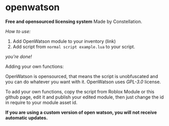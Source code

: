# openwatson
**Free and opensourced licensing system**
Made by Constellation.

*How to use:*

1. Add OpenWatson module to your inventory (link)
2. Add script from ```normal script example.lua``` to your script.

*you're done!*

Adding your own functions:

OpenWatson is opensourced, that means the script is unobfuscated and you can do whatever you want with it. OpenWatson uses *GPL-3.0* license.

To add your own functions, copy the script from Roblox Module or this github page, edit it and publish your edited module, then just change the id in require to your module asset id. 

**If you are using a custom version of open watson, you will not receive automatic updates.**
